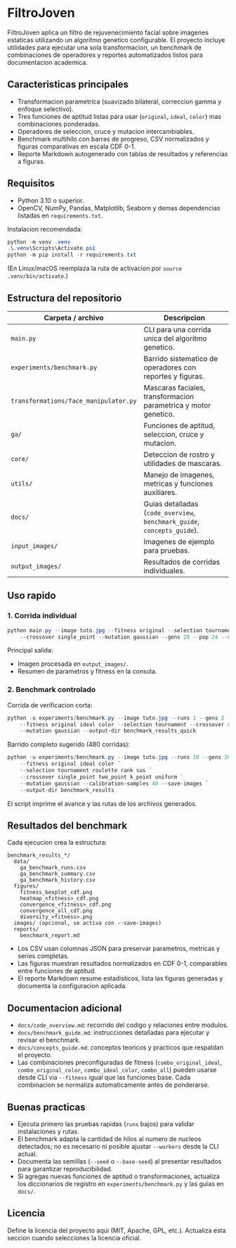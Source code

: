 # FiltroJoven

FiltroJoven aplica un filtro de rejuvenecimiento facial sobre imagenes estaticas utilizando un algoritmo genetico configurable. El proyecto incluye utilidades para ejecutar una sola transformacion, un benchmark de combinaciones de operadores y reportes automatizados listos para documentacion academica.

## Caracteristicas principales

- Transformacion parametrica (suavizado bilateral, correccion gamma y enfoque selectivo).
- Tres funciones de aptitud listas para usar (`original`, `ideal`, `color`) mas combinaciones ponderadas.
- Operadores de seleccion, cruce y mutacion intercambiables.
- Benchmark multihilo con barras de progreso, CSV normalizados y figuras comparativas en escala CDF 0-1.
- Reporte Markdown autogenerado con tablas de resultados y referencias a figuras.

## Requisitos

- Python 3.10 o superior.
- OpenCV, NumPy, Pandas, Matplotlib, Seaborn y demas dependencias listadas en `requirements.txt`.

Instalacion recomendada:
```powershell
python -m venv .venv
.\.venv\Scripts\Activate.ps1
python -m pip install -r requirements.txt
```
(En Linux/macOS reemplaza la ruta de activacion por `source .venv/bin/activate`.)

## Estructura del repositorio

| Carpeta / archivo | Descripcion |
| --- | --- |
| `main.py` | CLI para una corrida unica del algoritmo genetico. |
| `experiments/benchmark.py` | Barrido sistematico de operadores con reportes y figuras. |
| `transformations/face_manipulator.py` | Mascaras faciales, transformacion parametrica y motor genetico. |
| `ga/` | Funciones de aptitud, seleccion, cruce y mutacion. |
| `core/` | Deteccion de rostro y utilidades de mascaras. |
| `utils/` | Manejo de imagenes, metricas y funciones auxiliares. |
| `docs/` | Guias detalladas (`code_overview`, `benchmark_guide`, `concepts_guide`). |
| `input_images/` | Imagenes de ejemplo para pruebas. |
| `output_images/` | Resultados de corridas individuales. |

## Uso rapido

### 1. Corrida individual
```powershell
python main.py --image tuto.jpg --fitness original --selection tournament `
    --crossover single_point --mutation gaussian --gens 20 --pop 24 --seed 1337
```
Principal salida:
- Imagen procesada en `output_images/`.
- Resumen de parametros y fitness en la consola.

### 2. Benchmark controlado

Corrida de verificacion corta:
```powershell
python -u experiments/benchmark.py --image tuto.jpg --runs 1 --gens 2 --pop 6 `
    --fitness original ideal color --selection tournament --crossover single_point `
    --mutation gaussian --output-dir benchmark_results_quick
```

Barrido completo sugerido (480 corridas):
```powershell
python -u experiments/benchmark.py --image tuto.jpg --runs 10 --gens 20 --pop 24 `
    --fitness original ideal color `
    --selection tournament roulette rank sus `
    --crossover single_point two_point k_point uniform `
    --mutation gaussian --calibration-samples 40 --save-images `
    --output-dir benchmark_results
```
El script imprime el avance y las rutas de los archivos generados.

## Resultados del benchmark

Cada ejecucion crea la estructura:
```
benchmark_results_*/ 
  data/
    ga_benchmark_runs.csv
    ga_benchmark_summary.csv
    ga_benchmark_history.csv
  figures/
    fitness_boxplot_cdf.png
    heatmap_<fitness>_cdf.png
    convergence_<fitness>_cdf.png
    convergence_all_cdf.png
    diversity_<fitness>.png
  images/ (opcional, se activa con --save-images)
  reports/
    benchmark_report.md
```
- Los CSV usan columnas JSON para preservar parametros, metricas y series completas.
- Las figuras muestran resultados normalizados en CDF 0-1, comparables entre funciones de aptitud.
- El reporte Markdown resume estadisticos, lista las figuras generadas y documenta la configuracion aplicada.

## Documentacion adicional

- `docs/code_overview.md`: recorrido del codigo y relaciones entre modulos.
- `docs/benchmark_guide.md`: instrucciones detalladas para ejecutar y revisar el benchmark.
- `docs/concepts_guide.md`: conceptos teoricos y practicos que respaldan el proyecto.
- Las combinaciones preconfiguradas de fitness (`combo_original_ideal`, `combo_original_color`, `combo_ideal_color`, `combo_all`) pueden usarse desde CLI via `--fitness` igual que las funciones base. Cada combinacion se normaliza automaticamente antes de ponderarse.

## Buenas practicas

- Ejecuta primero las pruebas rapidas (`runs` bajos) para validar instalaciones y rutas.
- El benchmark adapta la cantidad de hilos al numero de nucleos detectados; no es necesario ni posible ajustar `--workers` desde la CLI actual.
- Documenta las semillas (`--seed` o `--base-seed`) al presentar resultados para garantizar reproducibilidad.
- Si agregas nuevas funciones de aptitud o transformaciones, actualiza los diccionarios de registro en `experiments/benchmark.py` y las guias en `docs/`.

## Licencia

Define la licencia del proyecto aqui (MIT, Apache, GPL, etc.). Actualiza esta seccion cuando selecciones la licencia oficial.
